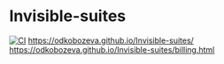 # Invisible-suites
[![CI](https://github.com/odkobozeva/Invisible-suites/actions/workflows/main.yml/badge.svg)](https://github.com/odkobozeva/Invisible-suites/actions/workflows/main.yml)
https://odkobozeva.github.io/Invisible-suites/
https://odkobozeva.github.io/Invisible-suites/billing.html
